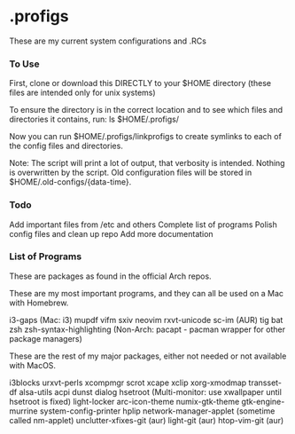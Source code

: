 # .profigs
These are my current system configurations and .RCs


### To Use
First, clone or download this DIRECTLY to your $HOME directory (these files are intended only for unix systems)

To ensure the directory is in the correct location and to see which
files and directories it contains, run: ls $HOME/.profigs/

Now you can run $HOME/.profigs/linkprofigs to create
symlinks to each of the config files and directories.

Note: The script will print a lot of output, that verbosity is
intended. Nothing is overwritten by the script. Old
configuration files will be stored in
$HOME/.old-configs/{data-time}.


### Todo
Add important files from /etc and others
Complete list of programs
Polish config files and clean up repo
Add more documentation


### List of Programs
These are packages as found in the official Arch repos.

These are my most important programs, and they can all be used on a Mac with Homebrew.

i3-gaps (Mac: i3)
mupdf
vifm
sxiv
neovim
rxvt-unicode
sc-im (AUR)
tig
bat
zsh
zsh-syntax-highlighting
(Non-Arch: pacapt - pacman wrapper for other package managers)


These are the rest of my major packages, either not needed or not
available with MacOS.

i3blocks
urxvt-perls
xcompmgr
scrot
xcape
xclip
xorg-xmodmap
transset-df
alsa-utils
acpi
dunst
dialog
hsetroot (Multi-monitor: use xwallpaper until hsetroot is fixed)
light-locker
arc-icon-theme
numix-gtk-theme
gtk-engine-murrine
system-config-printer
hplip
network-manager-applet (sometime called nm-applet)
unclutter-xfixes-git (aur)
light-git (aur)
htop-vim-git (aur)
